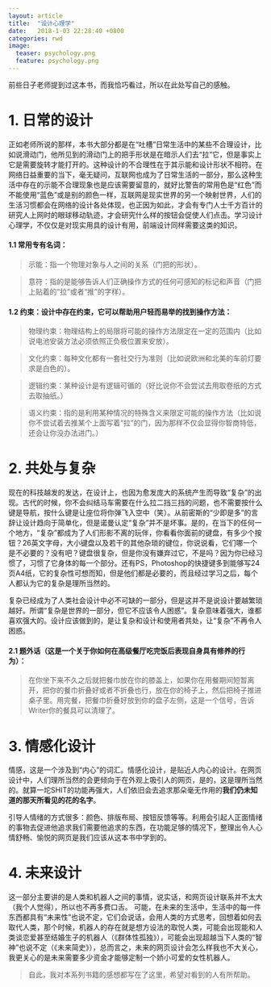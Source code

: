```yaml
---
layout: article
title:  "设计心理学"
date:   2018-1-03 22:28:40 +0800
categories: rwd
image:
  teaser: psychology.png
  feature: psychology.png
---
```


前些日子老师提到过这本书，而我恰巧看过，所以在此处写自己的感触。

# 1. 日常的设计
正如老师所说的那样，本书大部分都是在“吐槽”日常生活中的某些不合理设计，比如说滑动门，他所见到的滑动门上的把手形状是在暗示人们去“拉”它，但是事实上它是需要旋转才能打开的。这种设计的不合理性在于其示能和设计形状不相符。在网络日益重要的当下，毫无疑问，互联网也成为了日常生活的一部分，那么这种生活中存在的示能不合理现象也是应该需要留意的，就好比警告的常用色是“红色”而不能使用“蓝色”或是别的颜色一样，互联网是现实世界的另一个映射世界，人们的生活习惯都会在网络的设计各处体现，也正因为如此，才会有专门人士千方百计的研究人上网时的眼球移动轨迹，才会研究什么样的按钮会促使人们点击。学习设计心理学，不仅仅是对现实用具的设计有用，前端设计同样需要这类的知识。

#### 1.1 常用专有名词：
> 示能：指一个物理对象与人之间的关系（门把的形状）。

> 意符：指的是能够告诉人们正确操作方式的任何可感知的标记和声音（门把上贴着的“拉”或者“推”的字样）。

#### 1.2 约束：设计中存在约束，它可以帮助用户轻而易举的找到操作方法：

> 物理约束：物理结构上的局限将可能的操作方法限定在一定的范围内（比如说电池安装方法必须依照正负极位置来安放）。

> 文化约束：每种文化都有一套社交行为准则（比如说欧洲和北美的车前灯要求是白色的）。

> 逻辑约束：某种设计是有逻辑可循的（好比说你不会尝试去用取卷纸的方式去取抽纸。）

> 语义约束：指的是利用某种情况的特殊含义来限定可能的操作方法（比如说你不尝试着去推某个上面写着“拉”的门，因为那样不仅会显得你智商特低，还会让你没办法进门。）

# 2. 共处与复杂
现在的科技越发的发达，在设计上，也因为愈发庞大的系统产生而导致“复杂”的出现。古代的时候，你不会纠结马车需要在什么拉二挡三挡的问题，也不需要按什么键是导航，按什么键是让座位将你弹飞入空中（笑）。从前密斯的“少即是多”的言辞让设计趋向于简单化，但是诺曼认定“复杂”并不是坏事。是的，在当下的任何一个地方，“复杂”都成为了人们形影不离的玩伴，你看看你面前的键盘，有多少个按钮？26英文字母，大小键盘以及若干的其他杂琐的键位，你说说看，它们哪一个是不必要的？没有吧？键盘很复杂，但是你没有嫌弃过它，不是吗？因为你已经习惯了，习惯了它身体的每一个部分。还有PS，Photoshop的快捷键多到能够写24页A4纸，它的复杂性可想而知，但是他们都是必要的，而且经过学习之后，每个人都认为它的复杂是理所当然的。

复杂已经成为了人类社会设计中必不可缺的一部分，但是这并不是说设计要越繁琐越好。所谓“复杂是世界的一部分，但它不应该令人困惑”。复杂意味着强大，谁都喜欢强大的。设计应该做到的，是让复杂和设计和使用者共处，让“复杂”不再令人困惑。

#### 2.1 题外话（这是一个关于你如何在高级餐厅吃完饭后表现自身具有修养的行为）：
> 在你坐下来不久之后就把餐巾放在你的膝盖上，如果你在用餐期间短暂离开，把你的餐巾折叠好或者不折叠也行，放在你的椅子上，然后把椅子推进桌子里。用完餐，把餐巾折叠好放到你的盘子左侧，这是一个信号，告诉Writer你的餐具可以清理了。

# 3. 情感化设计
情感，这是一个涉及到“内心”的词汇。情感化设计，是贴近人内心的设计。在网页设计中，人们理所当然的会更倾向于在外观上吸引人的网页，是的，这是理所当然的。就算一坨SHIT的功能再强大，人们依旧会去追求那朵毫无作用的**我们仍未知道的那天所看见的花的名字**。

引导人情绪的方式很多：颜色、排版布局、按钮反馈等等。利用会引起人正面情绪的事物去促进他追求我们需要他追求的东西，在功能足够的情况下，整理出令人心情舒畅、愉悦的网页是我们应该从这本书中学到的。

# 4. 未来设计
这一部分主要讲的是人类和机器人之间的事情，说实话，和网页设计联系并不太大（我个人觉得），所以也不再多费口舌。
可能，在未来的生活中，生活中的每一件东西都具有“未来性”也说不定，它们会说话，会用人类的方式思考，回想着如何去取代人类，那个时候，机器人的存在就是想方设法的取悦人类，可能会出现能和人类谈恋爱甚至结婚生子的机器人（《群体性孤独》），可能会出现超越当下人类的“智神”也说不定（《未来简史》），总而言之，未来的网页设计会怎么样我也不大关心，我更关心的是未来需要多少资金才能够定制一个娇小可爱的女性机器人。

>  自此，我对本系列书籍的感想都写在了这里，希望对看到的人有所帮助。
